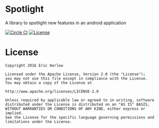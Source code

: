 # Spotlight
A library to spotlight new features in an android application

[![Circle CI](https://circleci.com/gh/ericharlow/Spotlight/tree/master.svg?style=shield&circle-token=1418595ea9f1344032843497b9fd5477d8d62896)](https://circleci.com/gh/ericharlow/Spotlight/tree/master)
[![License](https://img.shields.io/hexpm/l/plug.svg)](https://www.tldrlegal.com/l/apache2)



# License

	Copyright 2016 Eric Harlow

	Licensed under the Apache License, Version 2.0 (the "License");
	you may not use this file except in compliance with the License.
	You may obtain a copy of the License at

	http://www.apache.org/licenses/LICENSE-2.0

	Unless required by applicable law or agreed to in writing, software
	distributed under the License is distributed on an "AS IS" BASIS,
	WITHOUT WARRANTIES OR CONDITIONS OF ANY KIND, either express or implied.
	See the License for the specific language governing permissions and
	limitations under the License.